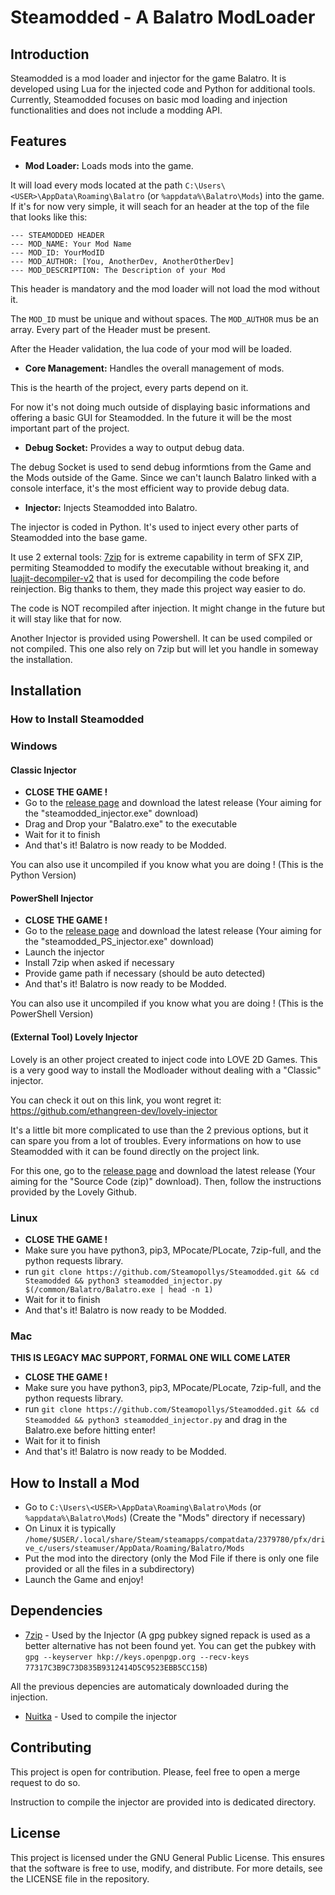 # Steamodded - A Balatro ModLoader

## Introduction

Steamodded is a mod loader and injector for the game Balatro. It is developed using Lua for the injected code and Python for additional tools. Currently, Steamodded focuses on basic mod loading and injection functionalities and does not include a modding API.

## Features

- **Mod Loader:** Loads mods into the game.

It will load every mods located at the path `C:\Users\<USER>\AppData\Roaming\Balatro` (or `%appdata%\Balatro\Mods`) into the game.
If it's for now very simple, it will seach for an header at the top of the file that looks like this:

```text
--- STEAMODDED HEADER
--- MOD_NAME: Your Mod Name
--- MOD_ID: YourModID
--- MOD_AUTHOR: [You, AnotherDev, AnotherOtherDev]
--- MOD_DESCRIPTION: The Description of your Mod
```

This header is mandatory and the mod loader will not load the mod without it.

The `MOD_ID` must be unique and without spaces. The `MOD_AUTHOR` mus be an array. Every part of the Header must be present.

After the Header validation, the lua code of your mod will be loaded.

- **Core Management:** Handles the overall management of mods.

This is the hearth of the project, every parts depend on it.

For now it's not doing much outside of displaying basic informations and offering a basic GUI for Steamodded. In the future it will be the most important part of the project.

- **Debug Socket:** Provides a way to output debug data.

The debug Socket is used to send debug informtions from the Game and the Mods outside of the Game. Since we can't launch Balatro linked with a console interface, it's the most efficient way to provide debug data.

- **Injector:** Injects Steamodded into Balatro.

The injector is coded in Python. It's used to inject every other parts of Steamodded into the base game.

It use 2 external tools: [7zip](https://www.7-zip.org/) for is extreme capability in term of SFX ZIP, permiting Steamodded to modify the executable without breaking it, and [luajit-decompiler-v2](https://github.com/marsinator358/luajit-decompiler-v2) that is used for decompiling the code before reinjection. Big thanks to them, they made this project way easier to do.

The code is NOT recompiled after injection. It might change in the future but it will stay like that for now.

Another Injector is provided using Powershell. It can be used compiled or not compiled. This one also rely on 7zip but will let you handle in someway the installation.

## Installation

### How to Install Steamodded

### Windows

#### Classic Injector

- **CLOSE THE GAME !**
- Go to the [release page](https://github.com/Steamopollys/steamodded/releases) and download the latest release (Your aiming for the "steamodded_injector.exe" download)
- Drag and Drop your "Balatro.exe" to the executable
- Wait for it to finish
- And that's it! Balatro is now ready to be Modded.

You can also use it uncompiled if you know what you are doing ! (This is the Python Version)

#### PowerShell Injector

- **CLOSE THE GAME !**
- Go to the [release page](https://github.com/Steamopollys/steamodded/releases) and download the latest release (Your aiming for the "steamodded_PS_injector.exe" download)
- Launch the injector
- Install 7zip when asked if necessary
- Provide game path if necessary (should be auto detected)
- And that's it! Balatro is now ready to be Modded.

You can also use it uncompiled if you know what you are doing ! (This is the PowerShell Version)

#### (External Tool) Lovely Injector

Lovely is an other project created to inject code into LOVE 2D Games. This is a very good way to install the Modloader without dealing with a "Classic" injector.

You can check it out on this link, you wont regret it: https://github.com/ethangreen-dev/lovely-injector

It's a little bit more complicated to use than the 2 previous options, but it can spare you from a lot of troubles. Every informations on how to use Steamodded with it can be found directly on the project link.

For this one, go to the [release page](https://github.com/Steamopollys/steamodded/releases) and download the latest release (Your aiming for the "Source Code (zip)" download). Then, follow the instructions provided by the Lovely Github.

### Linux

- **CLOSE THE GAME !**
- Make sure you have python3, pip3, MPocate/PLocate, 7zip-full, and the python requests library.
- run `git clone https://github.com/Steamopollys/Steamodded.git && cd Steamodded && python3 steamodded_injector.py $(/common/Balatro/Balatro.exe | head -n 1)`
- Wait for it to finish
- And that's it! Balatro is now ready to be Modded.

### Mac

**THIS IS LEGACY MAC SUPPORT, FORMAL ONE WILL COME LATER**

- **CLOSE THE GAME !**
- Make sure you have python3, pip3, MPocate/PLocate, 7zip-full, and the python requests library.
- run `git clone https://github.com/Steamopollys/Steamodded.git && cd Steamodded && python3 steamodded_injector.py` and drag in the Balatro.exe before hitting enter!
- Wait for it to finish
- And that's it! Balatro is now ready to be Modded.

## How to Install a Mod

- Go to `C:\Users\<USER>\AppData\Roaming\Balatro\Mods` (or `%appdata%\Balatro\Mods`) (Create the "Mods" directory if necessary)
- On Linux it is typically `/home/$USER/.local/share/Steam/steamapps/compatdata/2379780/pfx/drive_c/users/steamuser/AppData/Roaming/Balatro/Mods`
- Put the mod into the directory (only the Mod File if there is only one file provided or all the files in a subdirectory)
- Launch the Game and enjoy!

## Dependencies

- [7zip](https://www.7-zip.org/) - Used by the Injector (A gpg pubkey signed repack is used as a better alternative has not been found yet. You can get the pubkey with `gpg --keyserver hkp://keys.openpgp.org --recv-keys 77317C3B9C73D835B9312414D5C9523EBB5CC15B`)

All the previous depencies are automaticaly downloaded during the injection.

- [Nuitka](https://pypi.org/project/Nuitka/) - Used to compile the injector

## Contributing

This project is open for contribution. Please, feel free to open a merge request to do so.

Instruction to compile the injector are provided into is dedicated directory.

## License

This project is licensed under the GNU General Public License. This ensures that the software is free to use, modify, and distribute. For more details, see the LICENSE file in the repository.
